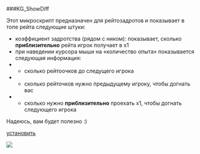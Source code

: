 ###KG_ShowDiff

Этот микроскрипт предназначен для рейтозадротов и показывает в топе рейта следующие штуки:
- коэффициент задротства (рядом с ником): показывает, сколько **приблизительно** рейта игрок получает в х1
- при наведении курсора мыши на «количество опыта» показывается следующая информация: 
- - сколько рейтоочков до следущего игрока
- - сколько рейточков нужно предыдущему игроку, чтобы догнать вас
- - сколько нужно **приблизительно** проехать х1, чтобы догнать следующего игрока

Надеюсь, вам будет полезно :)

[установить](../../../raw/main/KG_ShowDiff.user.js)

![](https://i.imgur.com/w7OLAvP.png)


